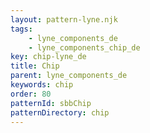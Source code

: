 ```yaml
---
layout: pattern-lyne.njk
tags: 
    - lyne_components_de
    - lyne_components_chip_de
key: chip-lyne_de
title: Chip
parent: lyne_components_de
keywords: chip
order: 80
patternId: sbbChip
patternDirectory: chip
---
```

